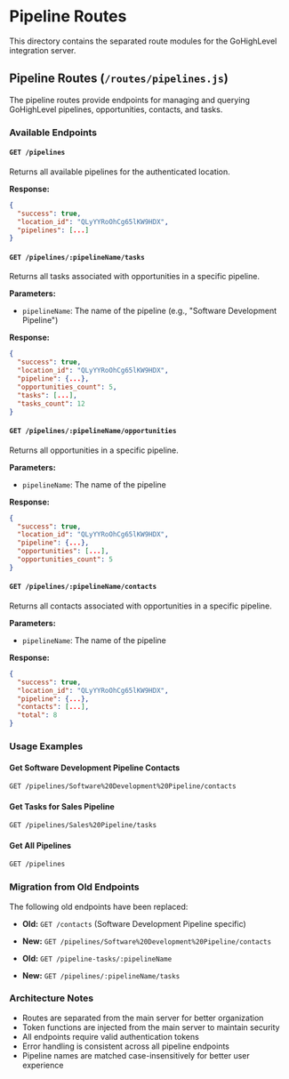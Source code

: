 # Pipeline Routes

This directory contains the separated route modules for the GoHighLevel integration server.

## Pipeline Routes (`/routes/pipelines.js`)

The pipeline routes provide endpoints for managing and querying GoHighLevel pipelines, opportunities, contacts, and tasks.

### Available Endpoints

#### `GET /pipelines`

Returns all available pipelines for the authenticated location.

**Response:**

```json
{
  "success": true,
  "location_id": "QLyYYRoOhCg65lKW9HDX",
  "pipelines": [...]
}
```

#### `GET /pipelines/:pipelineName/tasks`

Returns all tasks associated with opportunities in a specific pipeline.

**Parameters:**

- `pipelineName`: The name of the pipeline (e.g., "Software Development Pipeline")

**Response:**

```json
{
  "success": true,
  "location_id": "QLyYYRoOhCg65lKW9HDX",
  "pipeline": {...},
  "opportunities_count": 5,
  "tasks": [...],
  "tasks_count": 12
}
```

#### `GET /pipelines/:pipelineName/opportunities`

Returns all opportunities in a specific pipeline.

**Parameters:**

- `pipelineName`: The name of the pipeline

**Response:**

```json
{
  "success": true,
  "location_id": "QLyYYRoOhCg65lKW9HDX",
  "pipeline": {...},
  "opportunities": [...],
  "opportunities_count": 5
}
```

#### `GET /pipelines/:pipelineName/contacts`

Returns all contacts associated with opportunities in a specific pipeline.

**Parameters:**

- `pipelineName`: The name of the pipeline

**Response:**

```json
{
  "success": true,
  "location_id": "QLyYYRoOhCg65lKW9HDX",
  "pipeline": {...},
  "contacts": [...],
  "total": 8
}
```

### Usage Examples

#### Get Software Development Pipeline Contacts

```bash
GET /pipelines/Software%20Development%20Pipeline/contacts
```

#### Get Tasks for Sales Pipeline

```bash
GET /pipelines/Sales%20Pipeline/tasks
```

#### Get All Pipelines

```bash
GET /pipelines
```

### Migration from Old Endpoints

The following old endpoints have been replaced:

- **Old:** `GET /contacts` (Software Development Pipeline specific)
- **New:** `GET /pipelines/Software%20Development%20Pipeline/contacts`

- **Old:** `GET /pipeline-tasks/:pipelineName`
- **New:** `GET /pipelines/:pipelineName/tasks`

### Architecture Notes

- Routes are separated from the main server for better organization
- Token functions are injected from the main server to maintain security
- All endpoints require valid authentication tokens
- Error handling is consistent across all pipeline endpoints
- Pipeline names are matched case-insensitively for better user experience
